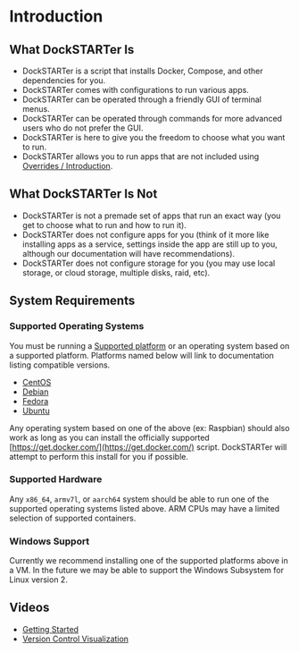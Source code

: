 # Introduction

## What DockSTARTer Is

- DockSTARTer is a script that installs Docker, Compose, and other dependencies for you.
- DockSTARTer comes with configurations to run various apps.
- DockSTARTer can be operated through a friendly GUI of terminal menus.
- DockSTARTer can be operated through commands for more advanced users who do not prefer the GUI.
- DockSTARTer is here to give you the freedom to choose what you want to run.
- DockSTARTer allows you to run apps that are not included using [Overrides / Introduction](https://dockstarter.com/overrides/introduction).

## What DockSTARTer Is Not

- DockSTARTer is not a premade set of apps that run an exact way (you get to choose what to run and how to run it).
- DockSTARTer does not configure apps for you (think of it more like installing apps as a service, settings inside the app are still up to you, although our documentation will have recommendations).
- DockSTARTer does not configure storage for you (you may use local storage, or cloud storage, multiple disks, raid, etc).

## System Requirements

### Supported Operating Systems

You must be running a [Supported platform](https://docs.docker.com/install/#supported-platforms) or an operating system based on a supported platform. Platforms named below will link to documentation listing compatible versions.

- [CentOS](https://docs.docker.com/install/linux/docker-ce/centos/#os-requirements)
- [Debian](https://docs.docker.com/install/linux/docker-ce/debian/#os-requirements)
- [Fedora](https://docs.docker.com/install/linux/docker-ce/fedora/#os-requirements)
- [Ubuntu](https://docs.docker.com/install/linux/docker-ce/ubuntu/#os-requirements)

Any operating system based on one of the above (ex: Raspbian) should also work as long as you can install the officially supported [https://get.docker.com/](https://get.docker.com/) script. DockSTARTer will attempt to perform this install for you if possible.

### Supported Hardware

Any `x86_64`, `armv7l`, or `aarch64` system should be able to run one of the supported operating systems listed above. ARM CPUs may have a limited selection of supported containers.

### Windows Support

Currently we recommend installing one of the supported platforms above in a VM. In the future we may be able to support the Windows Subsystem for Linux version 2.

## Videos

- [Getting Started](https://www.youtube.com/watch?v=6pkbS07CAnU)
- [Version Control Visualization](https://www.youtube.com/watch?v=7Y9q86H1biE)
